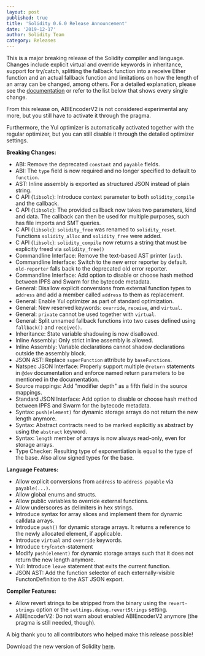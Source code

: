 ```yaml
---
layout: post
published: true
title: 'Solidity 0.6.0 Release Announcement'
date: '2019-12-17'
author: Solidity Team
category: Releases
---
```


This is a major breaking release of the Solidity compiler and language. Changes
include explicit virtual and override keywords in inheritance, support for
try/catch, splitting the fallback function into a receive Ether function and an
actual fallback function and limitations on how the length of an array can be
changed, among others. For a detailed explanation, please see the
[documentation](https://solidity.readthedocs.io/en/latest/060-breaking-changes.html)
or refer to the list below that shows every single change.

From this release on, ABIEncoderV2 is not considered experimental any more, but
you still have to activate it through the pragma.

Furthermore, the Yul optimizer is automatically activated together with the
regular optimizer, but you can still disable it through the detailed optimizer
settings.

**Breaking Changes:**

- ABI: Remove the deprecated `constant` and `payable` fields.
- ABI: The `type` field is now required and no longer specified to default to
  `function`.
- AST: Inline assembly is exported as structured JSON instead of plain string.
- C API (`libsolc`): Introduce context parameter to both `solidity_compile` and
  the callback.
- C API (`libsolc`): The provided callback now takes two parameters, kind and
  data. The callback can then be used for multiple purposes, such has file
  imports and SMT queries.
- C API (`libsolc`): `solidity_free` was renamed to `solidity_reset`. Functions
  `solidity_alloc` and `solidity_free` were added.
- C API (`libsolc`): `solidity_compile` now returns a string that must be
  explicitly freed via `solidity_free()`
- Commandline Interface: Remove the text-based AST printer (`ast`).
- Commandline Interface: Switch to the new error reporter by default.
  `old-reporter` falls back to the deprecated old error reporter.
- Commandline Interface: Add option to disable or choose hash method between
  IPFS and Swarm for the bytecode metadata.
- General: Disallow explicit conversions from external function types to
  `address` and add a member called `address` to them as replacement.
- General: Enable Yul optimizer as part of standard optimization.
- General: New reserved keywords: `override`, `receive`, and `virtual`.
- General: `private` cannot be used together with `virtual`.
- General: Split unnamed fallback functions into two cases defined using
  `fallback()` and `receive()`.
- Inheritance: State variable shadowing is now disallowed.
- Inline Assembly: Only strict inline assembly is allowed.
- Inline Assembly: Variable declarations cannot shadow declarations outside the
  assembly block.
- JSON AST: Replace `superFunction` attribute by `baseFunctions`.
- Natspec JSON Interface: Properly support multiple `@return` statements in
  `@dev` documentation and enforce named return parameters to be mentioned in
  the documentation.
- Source mappings: Add "modifier depth" as a fifth field in the source mappings.
- Standard JSON Interface: Add option to disable or choose hash method between
  IPFS and Swarm for the bytecode metadata.
- Syntax: `push(element)` for dynamic storage arrays do not return the new
  length anymore.
- Syntax: Abstract contracts need to be marked explicitly as abstract by using
  the `abstract` keyword.
- Syntax: `length` member of arrays is now always read-only, even for storage
  arrays.
- Type Checker: Resulting type of exponentiation is equal to the type of the
  base. Also allow signed types for the base.

**Language Features:**

- Allow explicit conversions from `address` to `address payable` via
  `payable(...)`.
- Allow global enums and structs.
- Allow public variables to override external functions.
- Allow underscores as delimiters in hex strings.
- Introduce syntax for array slices and implement them for dynamic calldata
  arrays.
- Introduce `push()` for dynamic storage arrays. It returns a reference to the
  newly allocated element, if applicable.
- Introduce `virtual` and `override` keywords.
- Introduce `try`/`catch`-statement
- Modify `push(element)` for dynamic storage arrays such that it does not return
  the new length anymore.
- Yul: Introduce `leave` statement that exits the current function.
- JSON AST: Add the function selector of each externally-visible
  FunctonDefinition to the AST JSON export.

**Compiler Features:**

- Allow revert strings to be stripped from the binary using the `revert-strings`
  option or the `settings.debug.revertStrings` setting.
- ABIEncoderV2: Do not warn about enabled ABIEncoderV2 anymore (the pragma is
  still needed, though).

A big thank you to all contributors who helped make this release possible!

Download the new version of Solidity
[here](https://github.com/ethereum/solidity/releases/tag/v0.6.0).
